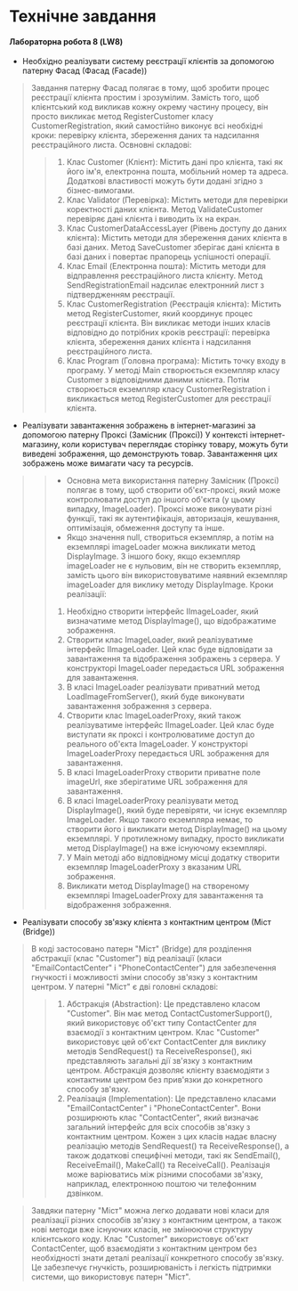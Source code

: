 # Технічне завдання

#### **Лабораторна робота 8 (LW8)**
 -	Необхідно реалізувати систему реєстрації клієнтів за допомогою патерну Фасад (Фасад (Facade))
> Завдання патерну Фасад полягає в тому, щоб зробити процес реєстрації клієнта простим і зрозумілим. Замість того, щоб клієнтський код викликав кожну окрему частину процесу, він просто викликає метод RegisterCustomer класу CustomerRegistration, який самостійно виконує всі необхідні кроки: перевірку клієнта, збереження даних та надсилання реєстраційного листа.
Освновні складові:
>>    1. Клас Customer (Клієнт): Містить дані про клієнта, такі як його ім'я, електронна пошта, мобільний номер та адреса. Додаткові властивості можуть бути додані згідно з бізнес-вимогами.
>>    2. Клас Validator (Перевірка): Містить методи для перевірки коректності даних клієнта. Метод ValidateCustomer перевіряє дані клієнта і виводить їх на екран.
>>    3. Клас CustomerDataAccessLayer (Рівень доступу до даних клієнта): Містить методи для збереження даних клієнта в базі даних. Метод SaveCustomer зберігає дані клієнта в базі даних і повертає прапорець успішності операції.
>>    4. Клас Email (Електронна пошта): Містить методи для відправлення реєстраційного листа клієнту. Метод SendRegistrationEmail надсилає електронний лист з підтвердженням реєстрації.
>>    5. Клас CustomerRegistration (Реєстрація клієнта): Містить метод RegisterCustomer, який координує процес реєстрації клієнта. Він викликає методи інших класів відповідно до потрібних кроків реєстрації: перевірка клієнта, збереження даних клієнта і надсилання реєстраційного листа.
>>    6. Клас Program (Головна програма): Містить точку входу в програму. У методі Main створюється екземпляр класу Customer з відповідними даними клієнта. Потім створюється екземпляр класу CustomerRegistration і викликається метод RegisterCustomer для реєстрації клієнта.

 - Реалізувати завантаження зображень в інтернет-магазині за допомогою патерну Проксі (Замісник (Проксі))
У контексті інтернет-магазину, коли користувач переглядає сторінку товару, можуть бути виведені зображення, що демонструють товар. Завантаження цих зображень може вимагати часу та ресурсів.
>> - Основна мета використання патерну Замісник (Проксі) полягає в тому, щоб створити об'єкт-проксі, який може контролювати доступ до іншого об'єкта (у цьому випадку, ImageLoader). Проксі може виконувати різні функції, такі як аутентифікація, авторизація, кешування, оптимізація, обмеження доступу та інше.
>> - Якщо значення null, створиться екземпляр, а потім на екземплярі imageLoader можна викликати метод DisplayImage. З іншого боку, якщо екземпляр imageLoader не є нульовим, він не створить екземпляр, замість цього він використовуватиме наявний екземпляр imageLoader для виклику методу DisplayImage.
> Кроки реалізації:
>> 1. Необхідно створити інтерфейс IImageLoader, який визначатиме метод DisplayImage(), що відображатиме зображення.
>> 2. Створити клас ImageLoader, який реалізуватиме інтерфейс IImageLoader. Цей клас буде відповідати за завантаження та відображення зображень з сервера. У конструкторі ImageLoader передається URL зображення для завантаження.
>> 3. В класі ImageLoader реалізувати приватний метод LoadImageFromServer(), який буде виконувати завантаження зображення з сервера.
>> 4. Створити клас ImageLoaderProxy, який також реалізуватиме інтерфейс IImageLoader. Цей клас буде виступати як проксі і контролюватиме доступ до реального об'єкта ImageLoader. У конструкторі ImageLoaderProxy передається URL зображення для завантаження.
>> 5. В класі ImageLoaderProxy створити приватне поле imageUrl, яке зберігатиме URL зображення для завантаження.
>> 6. В класі ImageLoaderProxy реалізувати метод DisplayImage(), який буде перевіряти, чи існує екземпляр ImageLoader. Якщо такого екземпляра немає, то створити його і викликати метод DisplayImage() на цьому екземплярі. У протилежному випадку, просто викликати метод DisplayImage() на вже існуючому екземплярі.
>> 7. У Main методі або відповідному місці додатку створити екземпляр ImageLoaderProxy з вказаним URL зображення.
>> 8. Викликати метод DisplayImage() на створеному екземплярі ImageLoaderProxy для завантаження та відображення зображення.

-	Реалізувати способу зв'язку клієнта з контактним центром (Міст (Bridge))
> В коді застосовано патерн "Міст" (Bridge) для розділення абстракції (клас "Customer") від реалізації (класи "EmailContactCenter" і "PhoneContactCenter") для забезпечення гнучкості і можливості зміни способу зв'язку з контактним центром.
> У патерні "Міст" є дві головні складові:
>> 1. Абстракція (Abstraction): Це представлено класом "Customer". Він має метод ContactCustomerSupport(), який використовує об'єкт типу ContactCenter для взаємодії з контактним центром. Клас "Customer" використовує цей об'єкт ContactCenter для виклику методів SendRequest() та ReceiveResponse(), які представляють загальні дії зв'язку з контактним центром. Абстракція дозволяє клієнту взаємодіяти з контактним центром без прив'язки до конкретного способу зв'язку.
>> 2. Реалізація (Implementation): Це представлено класами "EmailContactCenter" і "PhoneContactCenter". Вони розширюють клас "ContactCenter", який визначає загальний інтерфейс для всіх способів зв'язку з контактним центром. Кожен з цих класів надає власну реалізацію методів SendRequest() та ReceiveResponse(), а також додаткові специфічні методи, такі як SendEmail(), ReceiveEmail(), MakeCall() та ReceiveCall(). Реалізація може варіюватись між різними способами зв'язку, наприклад, електронною поштою чи телефонним дзвінком.

> Завдяки патерну "Міст" можна легко додавати нові класи для реалізації різних способів зв'язку з контактним центром, а також нові методи вже існуючих класів, не змінюючи структуру клієнтського коду. Клас "Customer" використовує об'єкт ContactCenter, щоб взаємодіяти з контактним центром без необхідності знати деталі реалізації конкретного способу зв'язку. Це забезпечує гнучкість, розширюваність і легкість підтримки системи, що використовує патерн "Міст".
